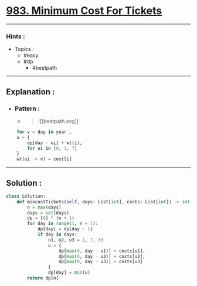 # [983. Minimum Cost For Tickets](https://leetcode.com/problems/minimum-cost-for-tickets/)

---

### Hints :

-   Topics :
    -   #easy
    -   #dp
        -   #bestpath

---

## Explanation :

-   ### Pattern :

    -   > ![[bestpath.svg]]

```python
	for v = day in year ,
	u = {
		dp[day - ui] + wt(i),
		for ui in [0, 1, 7]
	}
	wt(ui -> v) = cost[i]
```

---

## Solution :

```python
class Solution:
    def mincostTickets(self, days: List[int], costs: List[int]) -> int:
        n = max(days)
        days = set(days)
        dp = [0] * (n + 1)
        for day in range(1, n + 1):
            dp[day] = dp[day - 1]
            if day in days:
                u1, u2, u3 = 1, 7, 30
                u = {
                    dp[max(0, day - u1)] + costs[u1],
                    dp[max(0, day - u2)] + costs[u2],
                    dp[max(0, day - u3)] + costs[u3]
                }
                dp[day] = min(u)
        return dp[n]
```
